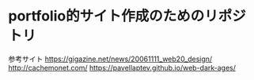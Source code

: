 # portfolio的サイト作成のためのリポジトリ

参考サイト
https://gigazine.net/news/20061111_web20_design/
http://cachemonet.com/
https://pavellaptev.github.io/web-dark-ages/

